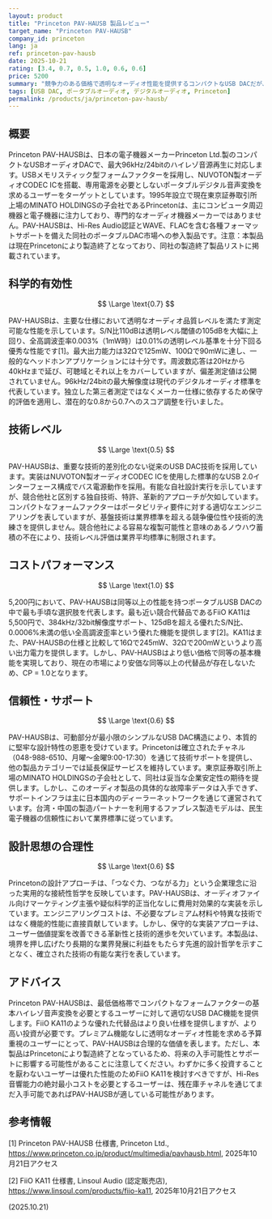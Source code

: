 ```yaml
---
layout: product
title: "Princeton PAV-HAUSB 製品レビュー"
target_name: "Princeton PAV-HAUSB"
company_id: princeton
lang: ja
ref: princeton-pav-hausb
date: 2025-10-21
rating: [3.4, 0.7, 0.5, 1.0, 0.6, 0.6]
price: 5200
summary: "競争力のある価格で透明なオーディオ性能を提供するコンパクトなUSB DACだが、技術的革新性に欠ける"
tags: [USB DAC, ポータブルオーディオ, デジタルオーディオ, Princeton]
permalink: /products/ja/princeton-pav-hausb/
---
```


## 概要

Princeton PAV-HAUSBは、日本の電子機器メーカーPrinceton Ltd.製のコンパクトなUSBオーディオDACで、最大96kHz/24bitのハイレゾ音源再生に対応します。USBメモリスティック型フォームファクターを採用し、NUVOTON製オーディオCODEC ICを搭載、専用電源を必要としないポータブルデジタル音声変換を求めるユーザーをターゲットとしています。1995年設立で現在東京証券取引所上場のMINATO HOLDINGSの子会社であるPrincetonは、主にコンピュータ周辺機器と電子機器に注力しており、専門的なオーディオ機器メーカーではありません。PAV-HAUSBは、Hi-Res Audio認証とWAVE、FLACを含む各種フォーマットサポートを備えた同社のポータブルDAC市場への参入製品です。注意：本製品は現在Princetonにより製造終了となっており、同社の製造終了製品リストに掲載されています。

## 科学的有効性

$$ \Large \text{0.7} $$

PAV-HAUSBは、主要な仕様において透明なオーディオ品質レベルを満たす測定可能な性能を示しています。S/N比110dBは透明レベル閾値の105dBを大幅に上回り、全高調波歪率0.003%（1mW時）は0.01%の透明レベル基準を十分下回る優秀な性能です[1]。最大出力能力は32Ωで125mW、100Ωで90mWに達し、一般的なヘッドホンアプリケーションには十分です。周波数応答は20Hzから40kHzまで延び、可聴域とそれ以上をカバーしていますが、偏差測定値は公開されていません。96kHz/24bitの最大解像度は現代のデジタルオーディオ標準を代表しています。独立した第三者測定ではなくメーカー仕様に依存するため保守的評価を適用し、潜在的な0.8から0.7へのスコア調整を行いました。

## 技術レベル

$$ \Large \text{0.5} $$

PAV-HAUSBは、重要な技術的差別化のない従来のUSB DAC技術を採用しています。実装はNUVOTON製オーディオCODEC ICを使用した標準的なUSB 2.0インターフェース構成でバス電源動作を採用。有能な自社設計実行を示していますが、競合他社と区別する独自技術、特許、革新的アプローチが欠如しています。コンパクトなフォームファクターはポータビリティ要件に対する適切なエンジニアリングを表していますが、基盤技術は業界標準を超える競争優位性や技術的洗練さを提供しません。競合他社による容易な複製可能性と意味のあるノウハウ蓄積の不在により、技術レベル評価は業界平均標準に制限されます。

## コストパフォーマンス

$$ \Large \text{1.0} $$

5,200円において、PAV-HAUSBは同等以上の性能を持つポータブルUSB DACの中で最も手頃な選択肢を代表します。最も近い競合代替品であるFiiO KA11は5,500円で、384kHz/32bit解像度サポート、125dBを超える優れたS/N比、0.0006%未満の低い全高調波歪率という優れた機能を提供します[2]。KA11はまた、PAV-HAUSBの仕様と比較して16Ωで245mW、32Ωで200mWというより高い出力電力を提供します。しかし、PAV-HAUSBはより低い価格で同等の基本機能を実現しており、現在の市場により安価な同等以上の代替品が存在しないため、CP = 1.0となります。

## 信頼性・サポート

$$ \Large \text{0.6} $$

PAV-HAUSBは、可動部分が最小限のシンプルなUSB DAC構造により、本質的に堅牢な設計特性の恩恵を受けています。Princetonは確立されたチャネル（048-988-6510、月曜〜金曜9:00-17:30）を通じて技術サポートを提供し、他の製品カテゴリーでは延長保証サービスを維持しています。東京証券取引所上場のMINATO HOLDINGSの子会社として、同社は妥当な企業安定性の期待を提供します。しかし、このオーディオ製品の具体的な故障率データは入手できず、サポートインフラは主に日本国内のディーラーネットワークを通じて運営されています。台湾・中国の製造パートナーを利用するファブレス製造モデルは、民生電子機器の信頼性において業界標準に従っています。

## 設計思想の合理性

$$ \Large \text{0.6} $$

Princetonの設計アプローチは、「つなぐ力、つながる力」という企業理念に沿った実用的な接続性哲学を反映しています。PAV-HAUSBは、オーディオファイル向けマーケティング主張や疑似科学的正当化なしに費用対効果的な実装を示しています。エンジニアリングコストは、不必要なプレミアム材料や特異な技術ではなく機能的性能に直接貢献しています。しかし、保守的な実装アプローチは、ユーザー価値提案を改善できる革新性と技術的進歩を欠いています。本製品は、境界を押し広げたり長期的な業界発展に利益をもたらす先進的設計哲学を示すことなく、確立された技術の有能な実行を表しています。

## アドバイス

Princeton PAV-HAUSBは、最低価格帯でコンパクトなフォームファクターの基本ハイレゾ音声変換を必要とするユーザーに対して適切なUSB DAC機能を提供します。FiiO KA11のような優れた代替品はより良い仕様を提供しますが、より高い投資が必要です。プレミアム機能なしに透明なオーディオ性能を求める予算重視のユーザーにとって、PAV-HAUSBは合理的な価値を表します。ただし、本製品はPrincetonにより製造終了となっているため、将来の入手可能性とサポートに影響する可能性があることに注意してください。わずかに多く投資することを厭わないユーザーは優れた性能のためFiiO KA11を検討すべきですが、Hi-Res音響能力の絶対最小コストを必要とするユーザーは、残在庫チャネルを通じてまだ入手可能であればPAV-HAUSBが適している可能性があります。

## 参考情報

[1] Princeton PAV-HAUSB 仕様書, Princeton Ltd., https://www.princeton.co.jp/product/multimedia/pavhausb.html, 2025年10月21日アクセス

[2] FiiO KA11 仕様書, Linsoul Audio (認定販売店), https://www.linsoul.com/products/fiio-ka11, 2025年10月21日アクセス

(2025.10.21)